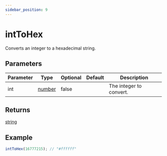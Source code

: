 ```yaml
---
sidebar_position: 9
---
```


# intToHex

Converts an integer to a hexadecimal string.

## Parameters

| Parameter | Type                                                                                              | Optional | Default | Description             |
| --------- | ------------------------------------------------------------------------------------------------- | -------- | ------- | ----------------------- |
| int       | [number](https://developer.mozilla.org/en-US/docs/Web/JavaScript/Reference/Global_Objects/Number) | false    |         | The integer to convert. |

## Returns

[string](https://developer.mozilla.org/en-US/docs/Web/JavaScript/Reference/Global_Objects/String)

## Example

```js
intToHex(16777215); // "#ffffff"
```
